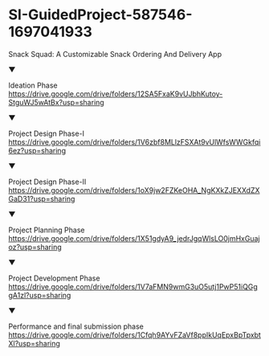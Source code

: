 # SI-GuidedProject-587546-1697041933

Snack Squad: A Customizable Snack Ordering And Delivery App

▼

Ideation Phase
https://drive.google.com/drive/folders/12SA5FxaK9vUJbhKutoy-StguWJ5wAtBx?usp=sharing

▼

Project Design Phase-I
https://drive.google.com/drive/folders/1V6zbf8MLlzFSXAt9vUlWfsWWGkfqi6ez?usp=sharing

▼

Project Design Phase-II
https://drive.google.com/drive/folders/1oX9jw2FZKeOHA_NgKXkZJEXXdZXGaD31?usp=sharing

▼

Project Planning Phase
https://drive.google.com/drive/folders/1X51gdyA9_jedrJgqWlsLO0jmHxGuajoz?usp=sharing

▼

Project Development Phase
https://drive.google.com/drive/folders/1V7aFMN9wmG3uO5utj1PwP51iQGggA1zl?usp=sharing

▼

Performance and final submission phase
https://drive.google.com/drive/folders/1Cfqh9AYvFZaVf8ppIkUqEpxBpTpxbtXl?usp=sharing
